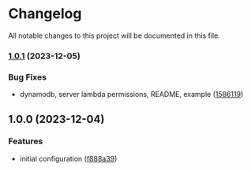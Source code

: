 # Changelog

All notable changes to this project will be documented in this file.

### [1.0.1](https://github.com/myskamartin/terraform-aws-open-next/compare/v1.0.0...v1.0.1) (2023-12-05)


### Bug Fixes

* dynamodb, server lambda permissions, README, example ([1586119](https://github.com/myskamartin/terraform-aws-open-next/commit/1586119035ec8d4005732491a49abbf66428ab69))

## 1.0.0 (2023-12-04)


### Features

* initial configuration ([f888a39](https://github.com/myskamartin/terraform-aws-open-next/commit/f888a39223d7510e9479d6fdbdcbd86d5fe794eb))
